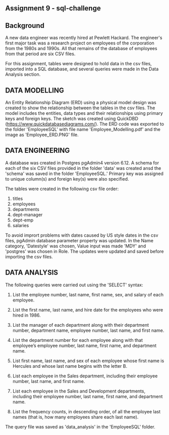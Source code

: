 ## Assignment 9 - sql-challenge

## Background

A new data engineer was recently hired at Pewlett Hackard. The engineer's first major task was a research project on employees of the corporation from the 1980s and 1990s.
All that remains of the database of employees from that period are six CSV files.

For this assignment, tables were designed to hold data in the csv files, imported into a SQL database, and several queries were made in the Data Analysis section.

## DATA MODELLING

An Entity Relationship Diagram (ERD) using a physical model design was created to show the relationship between the tables in the csv files.
The model includes the entities, data types and their relationships using primary keys and foreign keys.
The sketch was created using QuickDBD (https://www.quickdatabasediagrams.com/).
The ERD code was exported to the folder 'EmployeeSQL' with file name 'Employee_Modelling.pdf' and the image as 'Employee_ERD.PNG' file.

## DATA ENGINEERING

A database was created in Postgres pgAdmin4 version 6.12.
A schema for each of the six CSV files provided in the folder 'data' was created ansd the 'schema' was saved in the folder 'EmployeeSQL.'
Primary key was assigned to unique column(s) and foreign key(s) were also specified.

The tables were created in the following csv file order:
1. titles
2. employees
3. departments
4. dept-manager
5. dept-emp
6. salaries

To avoid imprort problems with dates caused by US style dates in the csv files, pgAdmin database parameter property was updated.
In the Name category, 'Datestyle' was chosen, Value input was made 'MDY' and 'postgres' was chosen in Role. 
The updates were updated and saved before importing the csv files. 
  
## DATA ANALYSIS

The following queries were carried out using the 'SELECT' syntax:
 
1. List the employee number, last name, first name, sex, and salary of each employee.

2. List the first name, last name, and hire date for the employees who were hired in 1986.

3. List the manager of each department along with their department number, department name, employee number, last name, and first name.

4. List the department number for each employee along with that employee’s employee number, last name, first name, and department name.

5. List first name, last name, and sex of each employee whose first name is Hercules and whose last name begins with the letter B.

6. List each employee in the Sales department, including their employee number, last name, and first name.

7. List each employee in the Sales and Development departments, including their employee number, last name, first name, and department name.

8. List the frequency counts, in descending order, of all the employee last names (that is, how many employees share each last name).

The query file was saved as 'data_analysis' in the 'EmployeeSQL' folder.

